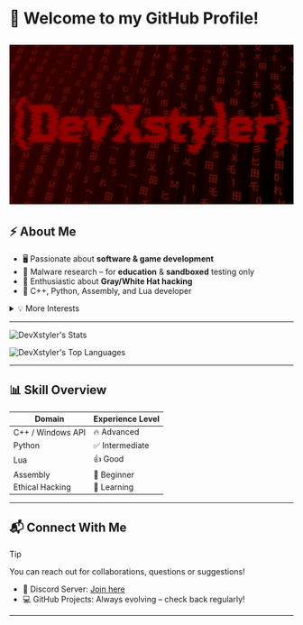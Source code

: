# 👋 Welcome to my GitHub Profile!


![DevXstyler](DevXstyler.png)
---

## ⚡ About Me

- 🖥️ Passionate about **software & game development**
- 🧠 Malware research – for **education** & **sandboxed** testing only
- 🔐 Enthusiastic about **Gray/White Hat hacking**
- 🧰 C++, Python, Assembly, and Lua developer

<details>
<summary>💡 More Interests</summary>

- 🔍 Reverse Engineering  
- 🧬 System Internals  
- 🛠️ Building custom tools  
- 🧪 Creating experimental projects

</details>

---

![DevXstyler's Stats](https://github-readme-stats.vercel.app/api?username=DevXstyler&theme=vue-dark&show_icons=true&hide_border=true&count_private=false)

![DevXstyler's Top Languages](https://github-readme-stats.vercel.app/api/top-langs/?username=DevXstyler&theme=vue-dark&show_icons=true&hide_border=true&layout=compact)

---

## 📊 Skill Overview

| Domain              | Experience Level    |
|---------------------|---------------------|
| C++ / Windows API    | 🔥 Advanced          |
| Python               | ✅ Intermediate      |
| Lua                  | 👍 Good              |
| Assembly             | 🌱 Beginner          |
| Ethical Hacking      | 🧪 Learning          |

---

## 📬 Connect With Me

> [!TIP]
> You can reach out for collaborations, questions or suggestions!

- 💬 Discord Server: [Join here](https://discord.gg/75W6mXRh5f)
- 💻 GitHub Projects: Always evolving – check back regularly!

---
